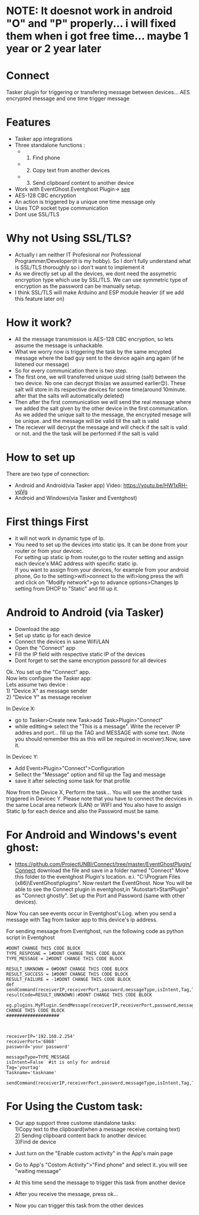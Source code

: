 # NOTE: It doesnot work in android "O" and "P" properly... i will fixed them when i got free time... maybe 1 year or 2 year later

# Connect
Tasker plugin for triggering or transfering message between devices... AES encrypted message and one time trigger message


# Features
* Tasker app integrations
* Three standalone functions : 
   * 1) Find phone 
   * 2) Copy text from another devices 
   * 3) Send clipboard content to another device
* Work with EventGhost.Eventghost Plugin-> [see](https://github.com/ProjectUNBI/Connect/tree/master/EventGhostPlugin/Connect) 
* AES-128 CBC encryption
* An action is triggered by a unique one time message only
* Uses TCP socket type communication
* Dont use SSL/TLS


# Why not Using SSL/TLS?
* Actually i am neither IT Profesional nor Professional Programmer/Developer(it is my hobby). So I don't fully understand what is SSL/TLS thoroughly
  so i don't want to implement it
* As we directly set up all the devices, we dont need the assymetric encryption type which use by SSL/TLS. We can use symmetric type of encryption as the password can be manually setup.
* I think SSL/TLS will make Arduino and ESP module heavier (if we add this feature later on)

# How it work?
* All the message transmission is AES-128 CBC encryption, so lets assume the message is unhackable.
* What we worry now is triggering the task by the same encypted message where the bad guy sent to the device again ang again (if he listened our message)
* So for every communication there is two step.
* The first one, we will transferred unique uuid string (salt) between the two device. No one can decrypt this(as we assumed earlier😊).
  These salt will store in its respective devices for some time(around 10minute. after that the salts will automatically deleted)
* Then after the first communication we will send the real message where we added the salt given by the other device in the first communication.
  As we added the unique salt to the message, the encrypted mesage will be unique. and the message will be valid till the salt is valid 
* The reciever will decrypt the message and will check if the salt is valid or not. and the the task will be performed if the salt is valid

# How to set up
There are two type of connection:
* Android and Android(via Tasker app) Video: https://youtu.be/HW1xRH-yqVg
* Android and Windows(via Tasker and Eventghost)

# First things First
* it will not work in dynamic type of Ip.
* You need to set up the devices into static ips.
  It can be done from your router or from your devicec. <br/>For setting up static ip from router,go to the router setting and assign each device's MAC address with specific static ip.<br/>If you want to assign from your devices, for example from your android phone, Go to the setting>wifi>connect to the wifi>long press the wifi and click on "Modify network">go to advance options>Changes Ip setting from DHCP to "Static" and fill up it.

# Android to Android (via Tasker)
* Download the app
* Set up static ip for each device
* Connect the devices in same Wifi/LAN
* Open the "Connect" app
* Fill the IP field with respective static IP of the devices
* Dont forget to set the same encryption passord for all devices

Ok..You set up the "Connect" app.<br/>
Now lets configure the Tasker app:<br/>
Lets assume two device :<br/>1) "Device X" as message sender <br/>2) "Device Y" as message receiver

In Device X:
* go to Tasker>Create new Task>add Task>Plugin>"Connect"
* while editting=> select the "This is a message". Write the receiver IP addres and port... fill up the TAG and MESSAGE with some text. (Note you should remember this as this will be required in receiver).Now, save it.


In Devicec Y:
* Add Event>Plugin>"Connect">Configuration
* Sellect the "Message" option and fill up the Tag and message
* save it after selecting some task for that profile


Now from the Device X, Perform the task... You will see the another task triggered in Devicec Y. Please note that you have to connect the decvices in the same Local area network (LAN) or WIFI and You also have to assign Static Ip for each device and also the Password must be same.


# For Android and Windows's event ghost:

* https://github.com/ProjectUNBI/Connect/tree/master/EventGhostPlugin/Connect download the file and save in a folder named "Connect"
Move this folder to the eventghost Plugin's location. e.i. "C:\Program Files (x86)\EventGhost\plugins". Now restart the EventGhost.
Now You will be able to see the Connect plugin in eventghost,in "Autostart>StartPlugin" as "Connect ghostly". Set up the Port and Password (same with other devices).

Now You can see events occur in Eventghost's Log. when you send a message with Tag from tasker app to this device's ip address.

For sending message from Eventghost, run the following code as python script in Eventghost

```
#DONT CHANGE THIS CODE BLOCK
TYPE_RESPOSNE = 1#DONT CHANGE THIS CODE BLOCK
TYPE_MESSAGE = 2#DONT CHANGE THIS CODE BLOCK

RESULT_UNKNOWN = 0#DONT CHANGE THIS CODE BLOCK
RESULT_SUCCESS = 1#DONT CHANGE THIS CODE BLOCK
RESULT_FAILURE = -1#DONT CHANGE THIS CODE BLOCK
def sendCommand(receiverIP,receiverPort,password,messageType,isIntent,Tag,Taskname,Message=None,extra=None, resultCode=RESULT_UNKNOWN):#DONT CHANGE THIS CODE BLOCK
    eg.plugins.MyPlugin.SendMessage(receiverIP,receiverPort,password,messageType,isIntent,Tag,Message,Taskname,extra,resultCode)#DONT CHANGE THIS CODE BLOCK
####################



receiverIP='192.168.2.254'
receiverPort='6868'
password='your password'

messageType=TYPE_MESSAGE
isIntent=False  #it is only for android
Tag='yourtag'
Taskname='taskname'

sendCommand(receiverIP,receiverPort,password,messageType,isIntent,Tag,Taskname)

```


# For Using the Custom task:
* Our app support three custome standalone tasks: <br/>1)Copy text to the clipboard(when a message receive containg text)  <br/>2) Sending clipboard content back to another devicec <br/>3)Find de device

* Just turn on the "Enable custom activity" in the App's main page
* Go to App's "Costom Activity">"Find phone" and select it..you will see "waiting message"
* At this time send the message to trigger this task from another device
* After you receive the message, press ok...
* Now you can trigger this task from the other devices

